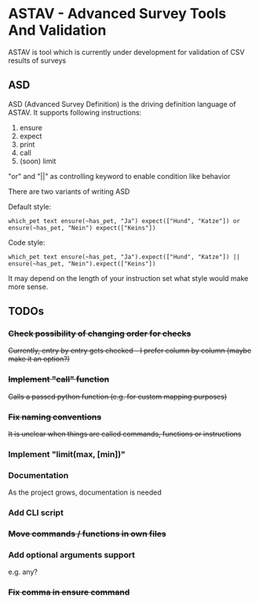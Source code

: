 # ASTAV - Advanced Survey Tools And Validation
ASTAV is tool which is currently under development for validation of CSV results of surveys

## ASD
ASD (Advanced Survey Definition) is the driving definition language of ASTAV.
It supports following instructions:
1. ensure
2. expect
3. print
4. call
5. (soon) limit

"or" and "||" as controlling keyword to enable condition like behavior

There are two variants of writing ASD

Default style:
```
which_pet text ensure(~has_pet, "Ja") expect(["Hund", "Katze"]) or ensure(~has_pet, "Nein") expect(["Keins"])
```
Code style: 
```
which_pet text ensure(~has_pet, "Ja").expect(["Hund", "Katze"]) || ensure(~has_pet, "Nein").expect(["Keins"])
```

It may depend on the length of your instruction set what style would make more sense.

## TODOs
### ~~Check possibility of changing order for checks~~
~~Currently, entry by entry gets checked - I prefer column by column (maybe make it an option?)~~
### ~~Implement "call" function~~
~~Calls a passed python function (e.g. for custom mapping purposes)~~
### ~~Fix naming conventions~~
~~It is unclear when things are called commands, functions or instructions~~
### Implement "limit(max, [min])"
### Documentation
As the project grows, documentation is needed
### Add CLI script
### ~~Move commands / functions in own files~~
### Add optional arguments support
e.g. any?
### ~~Fix comma in ensure command~~